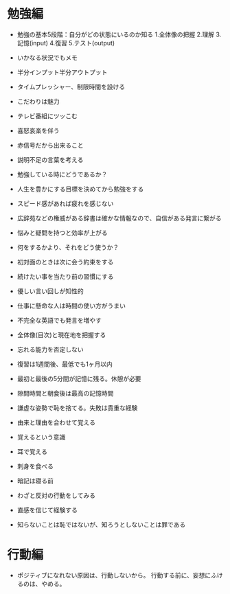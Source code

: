 # 勉強編

* 勉強の基本5段階：自分がどの状態にいるのか知る
    1.全体像の把握
    2.理解
    3.記憶(input)
    4.復習
    5.テスト(output)

* いかなる状況でもメモ
* 半分インプット半分アウトプット
* タイムプレッシャー、制限時間を設ける
* こだわりは魅力
* テレビ番組にツッこむ
* 喜怒哀楽を伴う
* 赤信号だから出来ること
* 説明不足の言葉を考える
* 勉強している時にどうであるか？
* 人生を豊かにする目標を決めてから勉強をする
* スピード感があれば疲れを感じない
* 広辞苑などの権威がある辞書は確かな情報なので、自信がある発言に繋がる
* 悩みと疑問を持つと効率が上がる
* 何をするかより、それをどう使うか？
* 初対面のときは次に会う約束をする
* 続けたい事を当たり前の習慣にする
* 優しい言い回しが知性的
* 仕事に懸命な人は時間の使い方がうまい
* 不完全な英語でも発言を増やす
* 全体像(目次)と現在地を把握する
* 忘れる能力を否定しない
* 復習は1週間後、最低でも1ヶ月以内
* 最初と最後の5分間が記憶に残る。休憩が必要
* 隙間時間と朝食後は最高の記憶時間
* 謙虚な姿勢で恥を捨てる。失敗は貴重な経験
* 由来と理由を合わせて覚える
* 覚えるという意識
* 耳で覚える
* 刺身を食べる
* 暗記は寝る前
* わざと反対の行動をしてみる
* 直感を信じて経験する
* 知らないことは恥ではないが、知ろうとしないことは罪である

# 行動編
- ポジティブになれない原因は、行動しないから。
行動する前に、妄想にふけるのは、やめる。

